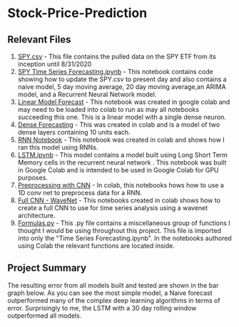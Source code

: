 # Stock-Price-Prediction

 
 ## Relevant Files
 1. [SPY.csv](https://github.com/bsamaha/Python-Trading-Robot/blob/master/SPY.csv) - This file contains the pulled data on the SPY ETF from its inception until 8/31/2020
 2. [SPY Time Series Forecasting.ipynb](https://github.com/bsamaha/Python-Trading-Robot/blob/master/Notebooks/1.%20Time%20Series%20Forecasting%20with%20Naive%2C%20Moving%20Averages%2C%20and%20ARIMA.ipynb) - This notebook contains code showing how to update the SPY.csv to present day and also contains a naive model, 5 day moving average, 20 day moving average,an ARIMA model, and a Recurrent Neural Network model.
 3. [Linear Model Forecast](https://github.com/bsamaha/Python-Trading-Robot/blob/master/Notebooks/2.%20Linear_Model_Forecast.ipynb) - This notebook was created in google colab and may need to be loaded into colab to run as may all notebooks succeeding this one. This is a linear model with a single dense neuron.
 4. [Dense Forecasting](https://github.com/bsamaha/Python-Trading-Robot/blob/master/Notebooks/3.%20Dense_Forecast.ipynb) - This was created in colab and is a model of two dense layers containing 10 units each.
 5. [RNN Notebook](https://github.com/bsamaha/Python-Trading-Robot/blob/master/Notebooks/4.%20RNN_seqtovec_seqtoseq.ipynb) - This notebook was created in colab and shows how I ran this model using RNNs.
 6. [LSTM.ipynb](https://github.com/bsamaha/Python-Trading-Robot/blob/master/Notebooks/5.%20LSTM_Model.ipynb) - This model contains a model built using Long Short Term Memory cells in the recurrent neural network . This notebook was built in Google Colab and is intended to be used in Google Colab for GPU purposes.
 7. [Preprocessing with CNN](https://github.com/bsamaha/Python-Trading-Robot/blob/master/Notebooks/6.Preprocess_CNN.ipynb)  - In colab, this notebooks hows how to use a 1D conv net to preprocess data for a RNN.
 8. [Full CNN - WaveNet](https://github.com/bsamaha/Python-Trading-Robot/blob/master/Notebooks/7.%20Full_CNN_Wavenet.ipynb) - This notebooks created in colab shows how to create a full CNN to use for time series analysis using a wavenet architecture.
 4. [Formulas.py](https://github.com/bsamaha/Python-Trading-Robot/blob/master/Notebooks/formulas.py) - This .py file contains a miscellaneous group of functions I thought I would be using throughout this project. This file is imported into only the "Time Series Forecasting.ipynb". In the notebooks authored using Colab the relevant functions are located inside.

## Project Summary
The resulting error from all models built and tested are shown in the bar graph below. As you can see the most simple model, a Naive forecast outperformed many of the complex deep learning algorithms in terms of error. Surprisingly to me, the LSTM with a 30 day rolling window outperformed all models.

